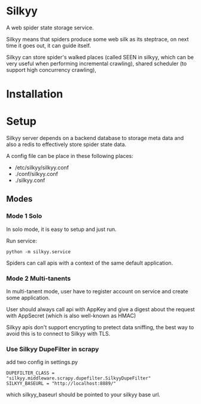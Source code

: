 # Silkyy
A web spider state storage service.

Silkyy means that spiders produce some web silk as its steptrace, on next time it goes out, it can guide itself.

Silkyy can store spider's walked places (called SEEN in silkyy, which can be very useful when performing incremental
crawling), shared scheduler (to support high concurrency crawling),

# Installation



# Setup
Silkyy server depends on a backend database to storage meta data and also a redis to effectively store spider state
data.

A config file can be place in these following places:

* /etc/silkyy/silkyy.conf
* ./conf/silkyy.conf
* ./silkyy.conf

## Modes
### Mode 1 Solo
In solo mode, it is easy to setup and just run.

Run service:

    python -m silkyy.service

Spiders can call apis with a context of the same default application.


### Mode 2 Multi-tanents
In multi-tanent mode, user have to register account on service and create some application.

User should always call api with AppKey and give a digest about the request with AppSecret (which is also well-known
as HMAC)

Silkyy apis don't support encrypting to pretect data sniffing, the best way to avoid this is to connect to Silkyy with
TLS.


### Use Silkyy DupeFilter in scrapy

add two config in settings.py

    DUPEFILTER_CLASS = "silkyy.middleware.scrapy.dupefilter.SilkyyDupeFilter"
    SILKYY_BASEURL = "http://localhost:8889/"
    
which silkyy_baseurl should be pointed to your silkyy base url.




